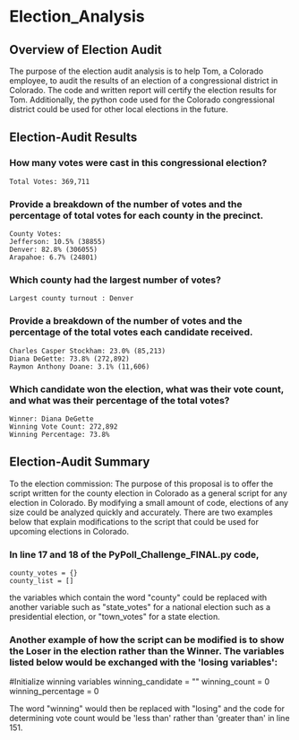 # Election_Analysis
## Overview of Election Audit
The purpose of the election audit analysis is to help Tom, a Colorado employee, to audit the results of an election of a congressional district in Colorado. The code and written report will certify the election results for Tom. Additionally, the python code used for the Colorado congressional district could be used for other local elections in the future.

## Election-Audit Results
### How many votes were cast in this congressional election?
    Total Votes: 369,711

### Provide a breakdown of the number of votes and the percentage of total votes for each county in the precinct.
    County Votes:
    Jefferson: 10.5% (38855)
    Denver: 82.8% (306055)
    Arapahoe: 6.7% (24801)

### Which county had the largest number of votes?
    Largest county turnout : Denver

### Provide a breakdown of the number of votes and the percentage of the total votes each candidate received.
    Charles Casper Stockham: 23.0% (85,213)
    Diana DeGette: 73.8% (272,892)
    Raymon Anthony Doane: 3.1% (11,606)

### Which candidate won the election, what was their vote count, and what was their percentage of the total votes?
    Winner: Diana DeGette
    Winning Vote Count: 272,892
    Winning Percentage: 73.8%

## Election-Audit Summary

To the election commission:
The purpose of this proposal is to offer the script written for the county election in Colorado as a general script for any election in Colorado. By modifying a small amount of code, elections of any size could be analyzed quickly and accurately. There are two examples below that explain modifications to the script that could be used for upcoming elections in Colorado.

### In line 17 and 18 of the PyPoll_Challenge_FINAL.py code, 
    county_votes = {}
    county_list = []
the variables which contain the word "county" could be replaced with another variable such as "state_votes" for a national election such as a presidential election, or "town_votes" for a state election.

### Another example of how the script can be modified is to show the Loser in the election rather than the Winner. The variables listed below would be exchanged with the 'losing variables': 

#Initialize winning variables
    winning_candidate = ""
    winning_count = 0
    winning_percentage = 0

The word "winning" would then be replaced with "losing" and the code for determining vote count would be 'less than' rather than 'greater than' in line 151.